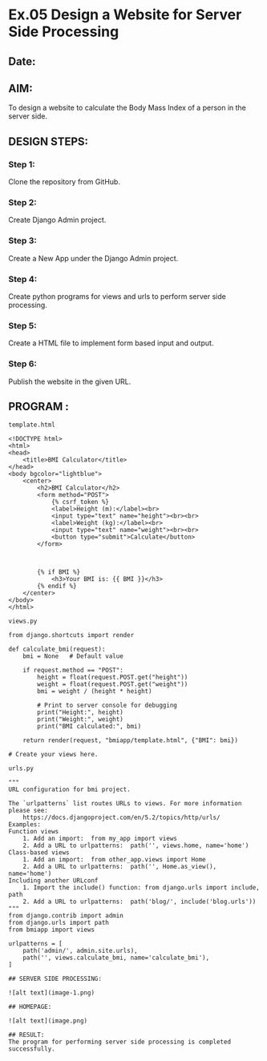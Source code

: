 # Ex.05 Design a Website for Server Side Processing
## Date:

## AIM:
 To design a website to calculate the Body Mass Index of a person in the server side. 




## DESIGN STEPS:

### Step 1:
Clone the repository from GitHub.

### Step 2:
Create Django Admin project.

### Step 3:
Create a New App under the Django Admin project.

### Step 4:
Create python programs for views and urls to perform server side processing.

### Step 5:
Create a HTML file to implement form based input and output.

### Step 6:
Publish the website in the given URL.

## PROGRAM :
```
template.html

<!DOCTYPE html>
<html>
<head>
    <title>BMI Calculator</title>
</head>
<body bgcolor="lightblue">
    <center>
        <h2>BMI Calculator</h2>
        <form method="POST">
            {% csrf_token %}
            <label>Height (m):</label><br>
            <input type="text" name="height"><br><br>
            <label>Weight (kg):</label><br>
            <input type="text" name="weight"><br><br>
            <button type="submit">Calculate</button>
        </form>

        

        {% if BMI %}
            <h3>Your BMI is: {{ BMI }}</h3>
        {% endif %}
    </center>
</body>
</html>

views.py

from django.shortcuts import render

def calculate_bmi(request):
    bmi = None   # Default value

    if request.method == "POST":
        height = float(request.POST.get("height"))
        weight = float(request.POST.get("weight"))
        bmi = weight / (height * height)

        # Print to server console for debugging
        print("Height:", height)
        print("Weight:", weight)
        print("BMI calculated:", bmi)

    return render(request, "bmiapp/template.html", {"BMI": bmi})

# Create your views here.

urls.py

"""
URL configuration for bmi project.

The `urlpatterns` list routes URLs to views. For more information please see:
    https://docs.djangoproject.com/en/5.2/topics/http/urls/
Examples:
Function views
    1. Add an import:  from my_app import views
    2. Add a URL to urlpatterns:  path('', views.home, name='home')
Class-based views
    1. Add an import:  from other_app.views import Home
    2. Add a URL to urlpatterns:  path('', Home.as_view(), name='home')
Including another URLconf
    1. Import the include() function: from django.urls import include, path
    2. Add a URL to urlpatterns:  path('blog/', include('blog.urls'))
"""
from django.contrib import admin
from django.urls import path
from bmiapp import views

urlpatterns = [
    path('admin/', admin.site.urls),
    path('', views.calculate_bmi, name='calculate_bmi'),
]

## SERVER SIDE PROCESSING:

![alt text](image-1.png)

## HOMEPAGE:

![alt text](image.png)

## RESULT:
The program for performing server side processing is completed successfully.
